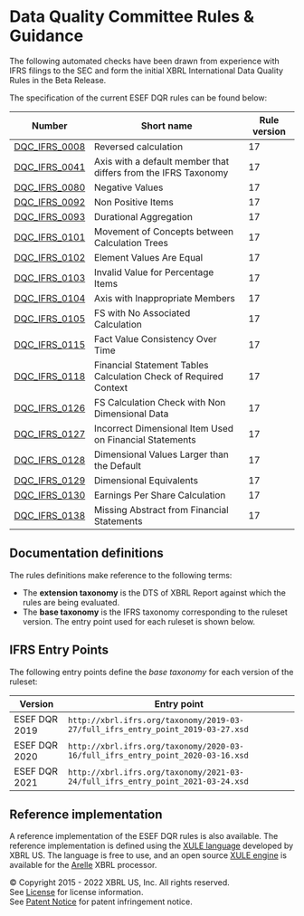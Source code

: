 # Data Quality Committee Rules &amp; Guidance

The following automated checks have been drawn from experience with IFRS filings to the SEC and form the initial XBRL International Data Quality Rules in the Beta Release. 

The specification of the current ESEF DQR rules can be found below:

| Number | Short name | Rule version |
| ----- | ----- | ----- |
| [DQC_IFRS_0008](docs/DQC_IFRS_0008/DQC_0008.md) | Reversed calculation | 17 |
| [DQC_IFRS_0041](docs/DQC_IFRS_0041/DQC_0041.md) | Axis with a default member that differs from the IFRS Taxonomy | 17 |
| [DQC_IFRS_0080](docs/DQC_IFRS_0080/DQC_0080.md) | Negative Values | 17 |
| [DQC_IFRS_0092](docs/DQC_IFRS_0092/DQC_0092.md) | Non Positive Items | 17 |
| [DQC_IFRS_0093](docs/DQC_IFRS_0093/DQC_0093.md) | Durational Aggregation | 17 |
| [DQC_IFRS_0101](docs/DQC_IFRS_0101/DQC_0101.md) | Movement of Concepts between Calculation Trees | 17 |
| [DQC_IFRS_0102](docs/DQC_IFRS_0102/DQC_0102.md) | Element Values Are Equal | 17 |
| [DQC_IFRS_0103](docs/DQC_IFRS_0103/DQC_0103.md) | Invalid Value for Percentage Items | 17 |
| [DQC_IFRS_0104](docs/DQC_IFRS_0104/DQC_0104.md) | Axis with Inappropriate Members | 17 |
| [DQC_IFRS_0105](docs/DQC_IFRS_0105/DQC_0105.md) | FS with No Associated Calculation | 17 |
| [DQC_IFRS_0115](docs/DQC_IFRS_0115/DQC_0115.md) | Fact Value Consistency Over Time | 17 |
| [DQC_IFRS_0118](docs/DQC_IFRS_0118/DQC_0118.md) | Financial Statement Tables Calculation Check of Required Context | 17 |
| [DQC_IFRS_0126](docs/DQC_IFRS_0126/DQC_0126.md) | FS Calculation Check with Non Dimensional Data | 17 |
| [DQC_IFRS_0127](docs/DQC_IFRS_0127/DQC_0127.md) | Incorrect Dimensional Item Used on Financial Statements | 17 |
| [DQC_IFRS_0128](docs/DQC_IFRS_0128/DQC_0128.md) | Dimensional Values Larger than the Default | 17 |
| [DQC_IFRS_0129](docs/DQC_IFRS_0129/DQC_0129.md) | Dimensional Equivalents | 17 |
| [DQC_IFRS_0130](docs/DQC_IFRS_0130/DQC_0130.md) | Earnings Per Share Calculation | 17 |
| [DQC_IFRS_0138](docs/DQC_IFRS_0138/DQC_0138.md) | Missing Abstract from Financial Statements | 17 |

## Documentation definitions

The rules definitions make reference to the following terms:

* The **extension taxonomy** is the DTS of XBRL Report against which the rules are being evaluated.
* The **base taxonomy** is the IFRS taxonomy corresponding to the ruleset version.  The entry point used for each ruleset is shown below.

## IFRS Entry Points

The following entry points define the _base taxonomy_ for each version of the ruleset:

| Version | Entry point |
| ------- | ----------- |
| ESEF DQR 2019 | `http://xbrl.ifrs.org/taxonomy/2019-03-27/full_ifrs_entry_point_2019-03-27.xsd` |
| ESEF DQR 2020 | `http://xbrl.ifrs.org/taxonomy/2020-03-16/full_ifrs_entry_point_2020-03-16.xsd` | 
| ESEF DQR 2021 | `http://xbrl.ifrs.org/taxonomy/2021-03-24/full_ifrs_entry_point_2021-03-24.xsd` | 

## Reference implementation

A reference implementation of the ESEF DQR rules is also available.  The reference implementation is defined using the [XULE language](https://xbrl.us/home/use/what-is-xule) developed by XBRL US.  The language is free to use, and an open source [XULE engine](https://github.com/xbrlus/xule/releases/latest) is available for the [Arelle](https://arelle.org/pub) XBRL processor.   


© Copyright 2015 - 2022 XBRL US, Inc. All rights reserved.   
See [License](https://xbrl.us/dqc-license) for license information.  
See [Patent Notice](https://xbrl.us/dqc-patent) for patent infringement notice.  
